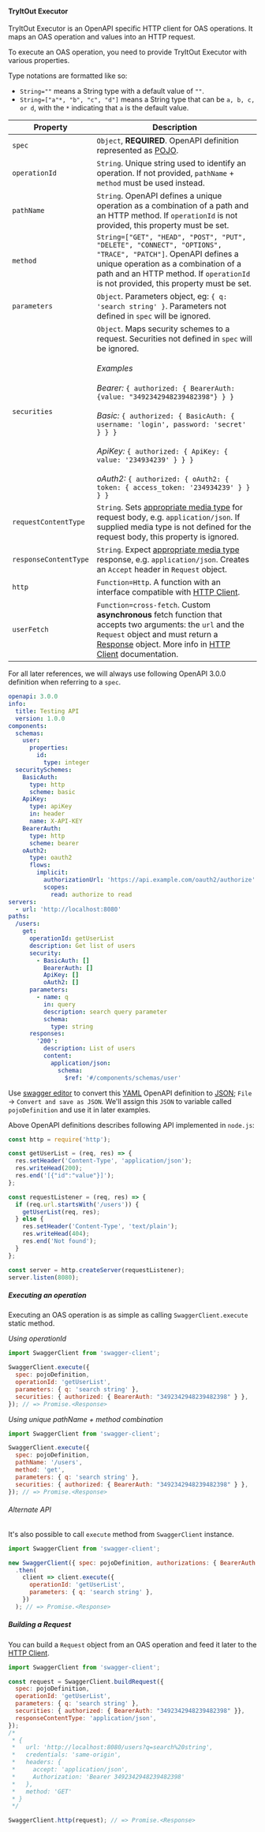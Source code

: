 #### TryItOut Executor

TryItOut Executor is an OpenAPI specific HTTP client for OAS operations.
It maps an OAS operation and values into an HTTP request.

To execute an OAS operation, you need to provide TryItOut Executor with various properties.

Type notations are formatted like so:

- `String=""` means a String type with a default value of `""`.
- `String=["a"*, "b", "c", "d"]` means a String type that can be `a, b, c, or d`, with the `*` indicating that `a` is the default value.

Property | Description
--- | ---
`spec` | `Object`, **REQUIRED**. OpenAPI definition represented as [POJO](https://en.wikipedia.org/wiki/Plain_old_Java_object).
`operationId` | `String`. Unique string used to identify an operation. If not provided, `pathName` + `method` must be used instead.
`pathName` | `String`. OpenAPI defines a unique operation as a combination of a path and an HTTP method. If `operationId` is not provided, this property must be set.
`method` | `String=["GET", "HEAD", "POST", "PUT", "DELETE", "CONNECT", "OPTIONS", "TRACE", "PATCH"]`. OpenAPI defines a unique operation as a combination of a path and an HTTP method. If `operationId` is not provided, this property must be set.
`parameters` | `Object`. Parameters object, eg: `{ q: 'search string' }`. Parameters not defined in `spec` will be ignored.
`securities` | `Object`. Maps security schemes to a request. Securities not defined in `spec` will be ignored. <br/><br/>*Examples*<br /><br /> *Bearer:* `{ authorized: { BearerAuth: {value: "3492342948239482398"} } }` <br /><br /> *Basic:* `{ authorized: { BasicAuth: { username: 'login', password: 'secret' } } }` <br /><br /> *ApiKey:* `{ authorized: { ApiKey: { value: '234934239' } } }` <br /><br /> *oAuth2:* `{ authorized: { oAuth2: { token: { access_token: '234934239' } } } }`
`requestContentType` | `String`. Sets [appropriate media type](https://swagger.io/docs/specification/describing-request-body/) for request body, e.g. `application/json`. If supplied media type is not defined for the request body, this property is ignored.
`responseContentType` | `String`. Expect [appropriate media type](https://swagger.io/docs/specification/describing-responses/) response, e.g. `application/json`. Creates an `Accept` header in `Request` object.
`http` | `Function=Http`. A function with an interface compatible with [HTTP Client](HTTP_CLIENT.md).
`userFetch` | `Function=cross-fetch`. Custom **asynchronous** fetch function that accepts two arguments: the `url` and the `Request` object and must return a [Response](https://developer.mozilla.org/en-US/docs/Web/API/Response) object. More info in [HTTP Client](HTTP_CLIENT.md) documentation.

For all later references, we will always use following OpenAPI 3.0.0 definition when referring
to a `spec`.

```yaml
openapi: 3.0.0
info:
  title: Testing API
  version: 1.0.0
components:
  schemas:
    user:
      properties:
        id:
          type: integer
  securitySchemes:
    BasicAuth:
      type: http
      scheme: basic
    ApiKey:
      type: apiKey
      in: header
      name: X-API-KEY
    BearerAuth:
      type: http
      scheme: bearer
    oAuth2:
      type: oauth2
      flows:
        implicit:
          authorizationUrl: 'https://api.example.com/oauth2/authorize'
          scopes:
            read: authorize to read
servers:
  - url: 'http://localhost:8080'
paths:
  /users:
    get:
      operationId: getUserList
      description: Get list of users
      security:
        - BasicAuth: []
          BearerAuth: []
          ApiKey: []
          oAuth2: []
      parameters:
        - name: q
          in: query
          description: search query parameter
          schema:
            type: string
      responses:
        '200':
          description: List of users
          content:
            application/json:
              schema:
                $ref: '#/components/schemas/user'
```

Use [swagger editor](https://editor.swagger.io/) to convert this [YAML](https://en.wikipedia.org/wiki/YAML) OpenAPI definition
to [JSON](https://en.wikipedia.org/wiki/JSON); `File` -> `Convert and save as JSON`. We'll assign this `JSON` to variable called
`pojoDefinition` and use it in later examples.

Above OpenAPI definitions describes following API implemented in `node.js`:

```js
const http = require('http');

const getUserList = (req, res) => {
  res.setHeader('Content-Type', 'application/json');
  res.writeHead(200);
  res.end('[{"id":"value"}]');
};

const requestListener = (req, res) => {
  if (req.url.startsWith('/users')) {
    getUserList(req, res);
  } else {
    res.setHeader('Content-Type', 'text/plain');
    res.writeHead(404);
    res.end('Not found');
  }
};

const server = http.createServer(requestListener);
server.listen(8080);
```

##### Executing an operation

Executing an OAS operation is as simple as calling `SwaggerClient.execute` static method.

*Using operationId*

```js
import SwaggerClient from 'swagger-client';

SwaggerClient.execute({
  spec: pojoDefinition,
  operationId: 'getUserList',
  parameters: { q: 'search string' },
  securities: { authorized: { BearerAuth: "3492342948239482398" } },
}); // => Promise.<Response>
```

*Using unique pathName + method combination*

```js
import SwaggerClient from 'swagger-client';

SwaggerClient.execute({
  spec: pojoDefinition,
  pathName: '/users',
  method: 'get',
  parameters: { q: 'search string' },
  securities: { authorized: { BearerAuth: "3492342948239482398" } },
}); // => Promise.<Response>
```

###### Alternate API

It's also possible to call `execute` method from `SwaggerClient` instance.


```js
import SwaggerClient from 'swagger-client';

new SwaggerClient({ spec: pojoDefinition, authorizations: { BearerAuth: "3492342948239482398" } })
  .then(
    client => client.execute({
      operationId: 'getUserList',
      parameters: { q: 'search string' },
    })
  ); // => Promise.<Response>
```

##### Building a Request

You can build a `Request` object from an OAS operation and feed it later to the [HTTP Client](HTTP_CLIENT.md).

```js
import SwaggerClient from 'swagger-client';

const request = SwaggerClient.buildRequest({
  spec: pojoDefinition,
  operationId: 'getUserList',
  parameters: { q: 'search string' },
  securities: { authorized: { BearerAuth: "3492342948239482398" }},
  responseContentType: 'application/json',
});
/*
 * {
 *   url: 'http://localhost:8080/users?q=search%20string',
 *   credentials: 'same-origin',
 *   headers: {
 *     accept: 'application/json',
 *     Authorization: 'Bearer 3492342948239482398'
 *   },
 *   method: 'GET'
 * }
 */

SwaggerClient.http(request); // => Promise.<Response>
``` 
